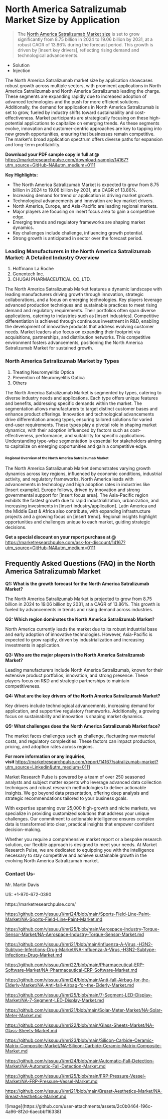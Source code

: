 <h1>North America Satralizumab Market&nbsp;Size by Application</h1><blockquote><p>The <a href="https://marketresearchpulse.com/download-sample/14167?utm_source=GitHub-NA&amp;utm_medium=0111">North America Satralizumab Market size</a> is set to grow significantly from 8.75 billion in 2024 to 19.06 billion by 2031, at a robust CAGR of 13.86% during the forecast period. This growth is driven by [insert key drivers], reflecting rising demand and technological advancements.</p></blockquote><ul><li>Solution<li> Injection</li></ul><p>The North America Satralizumab market size by application showcases robust growth across multiple sectors, with prominent applications in North America Satralizumab and North America Satralizumab leading the charge. These segments are expanding rapidly due to increased adoption of advanced technologies and the push for more efficient solutions. Additionally, the demand for applications in North America Satralizumab is set to grow, fueled by industry shifts toward sustainability and cost-effectiveness. Market participants are strategically focusing on these high-potential applications to capitalize on emerging trends. As these segments evolve, innovation and customer-centric approaches are key to tapping into new growth opportunities, ensuring that businesses remain competitive. The market's broad application spectrum offers diverse paths for expansion and long-term profitability.</p><p><strong>Download your PDF sample copy in full at @ </strong><a href="https://marketresearchpulse.com/download-sample/14167?utm_source=GitHub-NA&amp;utm_medium=0111">https://marketresearchpulse.com/download-sample/14167?utm_source=GitHub-NA&amp;utm_medium=0111</a></p><p><strong>Key Highlights: </strong></p><ul><li>The North America Satralizumab Market is expected to grow from 8.75 billion in 2024 to 19.06 billion by 2031, at a CAGR of 13.86%.</li><li>Increasing demand for trend or application is driving market growth.</li><li>Technological advancements and innovation are key market drivers.</li><li>North America, Europe, and Asia-Pacific are leading regional markets.</li><li>Major players are focusing on insert focus area to gain a competitive edge.</li><li>Emerging trends and regulatory frameworks are shaping market dynamics.</li><li>Key challenges include challenge, influencing growth potential.</li><li>Strong growth is anticipated in sector over the forecast period.</li></ul><h3>Leading Manufacturers in the North America Satralizumab Market: A Detailed Industry Overview</h3><ol><li>Hoffmann La Roche</li><li>Genentech Inc.</li><li>CHUGAI PHARMACEUTICAL CO.,LTD.</li></ol><div class="flex max-w-full flex-col flex-grow"><div class="min-h-8 text-message flex w-full flex-col items-end gap-2 whitespace-normal break-words [.text-message+&amp;]:mt-5" dir="auto" data-message-author-role="assistant" data-message-id="fd8432e4-4910-450d-b182-61b7bfb0a01f" data-message-model-slug="gpt-4o"><div class="flex w-full flex-col gap-1 empty:hidden first:pt-[3px]"><div class="markdown prose w-full break-words dark:prose-invert light"><p>The North America Satralizumab Market features a dynamic landscape with leading manufacturers driving growth through innovation, strategic collaborations, and a focus on emerging technologies. Key players leverage advanced production techniques and sustainable practices to meet rising demand and regulatory requirements. Their portfolios often span diverse applications, catering to industries such as [insert industries]. Competitive differentiation is achieved through continuous investment in R&amp;D, enabling the development of innovative products that address evolving customer needs. Market leaders also focus on expanding their footprint via acquisitions, partnerships, and distribution networks. This competitive environment fosters advancements, positioning the North America Satralizumab Market for sustained growth.</p></div></div></div></div><h3>North America Satralizumab Market by Types</h3><ol><li>Treating Neuromyelitis Optica<li> Prevention of Neuromyelitis Optica<li> Others</li></ol><div class="flex max-w-full flex-col flex-grow"><div class="min-h-8 text-message flex w-full flex-col items-end gap-2 whitespace-normal break-words [.text-message+&amp;]:mt-5" dir="auto" data-message-author-role="assistant" data-message-id="084470be-0bb7-4664-bddf-5156b4f41249" data-message-model-slug="gpt-4o-mini"><div class="flex w-full flex-col gap-1 empty:hidden first:pt-[3px]"><div class="markdown prose w-full break-words dark:prose-invert light"><p>The North America Satralizumab Market is segmented by types, catering to diverse industry needs and applications. Each type offers unique features and benefits, addressing specific demands within the market. The segmentation allows manufacturers to target distinct customer bases and enhance product offerings. Innovation and technological advancements drive differentiation among types, ensuring tailored solutions for varied end-user requirements. These types play a pivotal role in shaping market dynamics, with their adoption influenced by factors such as cost-effectiveness, performance, and suitability for specific applications. Understanding type-wise segmentation is essential for stakeholders aiming to capitalize on emerging opportunities and gain a competitive edge.</p></div></div></div></div><h3><span style="font-size: 11px;">Regional Overview of the North America Satralizumab Market</span></h3><div class="flex max-w-full flex-col flex-grow"><div class="min-h-8 text-message flex w-full flex-col items-end gap-2 whitespace-normal break-words [.text-message+&amp;]:mt-5" dir="auto" data-message-author-role="assistant" data-message-id="e9038762-ce64-4e30-91c9-9bd413514231" data-message-model-slug="gpt-4o-mini"><div class="flex w-full flex-col gap-1 empty:hidden first:pt-[3px]"><div class="markdown prose w-full break-words dark:prose-invert light"><p>The North America Satralizumab Market demonstrates varying growth dynamics across key regions, influenced by economic conditions, industrial activity, and regulatory frameworks. North America leads with advancements in technology and high adoption rates in industries like [insert example]. Europe follows, driven by innovation and strong governmental support for [insert focus area]. The Asia-Pacific region exhibits the fastest growth due to rapid industrialization, urbanization, and increasing investments in [insert industry/application]. Latin America and the Middle East &amp; Africa also contribute, with expanding infrastructure projects and a growing focus on [insert trend]. Regional insights highlight opportunities and challenges unique to each market, guiding strategic decisions.</p></div></div></div></div><p><strong>Get a special discount on your report purchase at @ </strong><a href="https://marketresearchpulse.com/ask-for-discount/14167?utm_source=GitHub-NA&amp;utm_medium=0111">https://marketresearchpulse.com/ask-for-discount/14167?utm_source=GitHub-NA&amp;utm_medium=0111</a></p><h2>Frequently Asked Questions (FAQ) in the North America Satralizumab Market</h2><p><strong>Q1: What is the growth forecast for the North America Satralizumab Market?</strong></p><p>The North America Satralizumab Market is projected to grow from 8.75 billion in 2024 to 19.06 billion by 2031, at a CAGR of 13.86%. This growth is fueled by advancements in trends and rising demand across industries.</p><p><strong>Q2: Which region dominates the North America Satralizumab Market?</strong></p><p>North America currently leads the market due to its robust industrial base and early adoption of innovative technologies. However, Asia-Pacific is expected to grow rapidly, driven by industrialization and increasing investments in application.</p><p><strong>Q3: Who are the major players in the North America Satralizumab Market?</strong></p><p>Leading manufacturers include North America Satralizumab, known for their extensive product portfolios, innovation, and strong presence. These players focus on R&amp;D and strategic partnerships to maintain competitiveness.</p><p><strong>Q4: What are the key drivers of the North America Satralizumab Market?</strong></p><p>Key drivers include technological advancements, increasing demand for application, and supportive regulatory frameworks. Additionally, a growing focus on sustainability and innovation is shaping market dynamics.</p><p><strong>Q5: What challenges does the North America Satralizumab Market face?</strong></p><p>The market faces challenges such as challenge, fluctuating raw material costs, and regulatory complexities. These factors can impact production, pricing, and adoption rates across regions.</p><p><strong>For more information or any inquiries, visit&nbsp;</strong><a href="https://marketresearchpulse.com/report/14167/satralizumab-market?utm_source=Linkedin&utm_medium=0111">https://marketresearchpulse.com/report/14167/satralizumab-market?utm_source=Linkedin&utm_medium=0111</a></p><p>Market Research Pulse is powered by a team of over 250 seasoned analysts and subject matter experts who leverage advanced data collection techniques and robust research methodologies to deliver actionable insights. We go beyond data presentation, offering deep analysis and strategic recommendations tailored to your business goals.</p><p>With expertise spanning over 25,000 high-growth and niche markets, we specialize in providing customized solutions that address your unique challenges. Our commitment to actionable intelligence ensures complex data is transformed into clear, practical insights that empower confident decision-making.</p><p>Whether you require a comprehensive market report or a bespoke research solution, our flexible approach is designed to meet your needs. At Market Research Pulse, we are dedicated to equipping you with the intelligence necessary to stay competitive and achieve sustainable growth in the evolving North America Satralizumab market.</p><h3><strong>Contact Us-</strong></h3><p>Mr. Martin Davis</p><p>US: +1-970-672-0390</p><p>https://marketresearchpulse.com/</p><p><a href="https://github.com/vissuuu1/mri24/blob/main/Sports-Field-Line-Paint-Market/NA-Sports-Field-Line-Paint-Market.md">https://github.com/vissuuu1/mri24/blob/main/Sports-Field-Line-Paint-Market/NA-Sports-Field-Line-Paint-Market.md</a></p><p><a href="https://github.com/vissuuu1/mri25/blob/main/Aerospace-Industry-Torque-Sensor-Market/NA-Aerospace-Industry-Torque-Sensor-Market.md">https://github.com/vissuuu1/mri25/blob/main/Aerospace-Industry-Torque-Sensor-Market/NA-Aerospace-Industry-Torque-Sensor-Market.md</a></p><p><a href="https://github.com/vissuuu1/mri21/blob/main/Influenza-A-Virus,-H3N2-Subtype-Infections-Drug-Market/NA-Influenza-A-Virus,-H3N2-Subtype-Infections-Drug-Market.md">https://github.com/vissuuu1/mri21/blob/main/Influenza-A-Virus,-H3N2-Subtype-Infections-Drug-Market/NA-Influenza-A-Virus,-H3N2-Subtype-Infections-Drug-Market.md</a></p><p><a href="https://github.com/vissuuu1/mri22/blob/main/Pharmaceutical-ERP-Software-Market/NA-Pharmaceutical-ERP-Software-Market.md">https://github.com/vissuuu1/mri22/blob/main/Pharmaceutical-ERP-Software-Market/NA-Pharmaceutical-ERP-Software-Market.md</a></p><p><a href="https://github.com/vissuuu1/mri24/blob/main/Anti-fall-Airbag-for-the-Elderly-Market/NA-Anti-fall-Airbag-for-the-Elderly-Market.md">https://github.com/vissuuu1/mri24/blob/main/Anti-fall-Airbag-for-the-Elderly-Market/NA-Anti-fall-Airbag-for-the-Elderly-Market.md</a></p><p><a href="https://github.com/vissuuu1/mri25/blob/main/7-Segment-LED-Display-Market/NA-7-Segment-LED-Display-Market.md">https://github.com/vissuuu1/mri25/blob/main/7-Segment-LED-Display-Market/NA-7-Segment-LED-Display-Market.md</a></p><p><a href="https://github.com/vissuuu1/mri21/blob/main/Solar-Meter-Market/NA-Solar-Meter-Market.md">https://github.com/vissuuu1/mri21/blob/main/Solar-Meter-Market/NA-Solar-Meter-Market.md</a></p><p><a href="https://github.com/vissuuu1/mri22/blob/main/Glass-Sheets-Market/NA-Glass-Sheets-Market.md">https://github.com/vissuuu1/mri22/blob/main/Glass-Sheets-Market/NA-Glass-Sheets-Market.md</a></p><p><a href="https://github.com/vissuuu1/mri23/blob/main/Silicon-Carbide-Ceramic-Matrix-Composite-Market/NA-Silicon-Carbide-Ceramic-Matrix-Composite-Market.md">https://github.com/vissuuu1/mri23/blob/main/Silicon-Carbide-Ceramic-Matrix-Composite-Market/NA-Silicon-Carbide-Ceramic-Matrix-Composite-Market.md</a></p><p><a href="https://github.com/vissuuu1/mri24/blob/main/Automatic-Fall-Detection-Market/NA-Automatic-Fall-Detection-Market.md">https://github.com/vissuuu1/mri24/blob/main/Automatic-Fall-Detection-Market/NA-Automatic-Fall-Detection-Market.md</a></p><p><a href="https://github.com/vissuuu1/mri25/blob/main/FRP-Pressure-Vessel-Market/NA-FRP-Pressure-Vessel-Market.md">https://github.com/vissuuu1/mri25/blob/main/FRP-Pressure-Vessel-Market/NA-FRP-Pressure-Vessel-Market.md</a></p><p><a href="https://github.com/vissuuu1/mri21/blob/main/Breast-Aesthetics-Market/NA-Breast-Aesthetics-Market.md">https://github.com/vissuuu1/mri21/blob/main/Breast-Aesthetics-Market/NA-Breast-Aesthetics-Market.md</a></p>
![image](https://github.com/user-attachments/assets/2c0b0464-196c-4a96-8f2d-6aecbbf16338)
